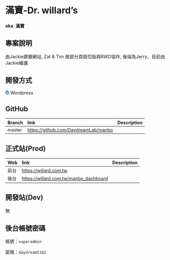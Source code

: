 # 滿寶-Dr. willard’s
#### aka. 滿寶


## 專案說明
由Jackie建置網站, Zat & Tim 做部分頁面切版與RWD協作, 後端為Jerry，目前由Jackie維護


## 開發方式
![wordpress](../assets/image/icon/wordpress.png) Wordpress


## GitHub
Branch            | link                                                                       | Description
:---------------- | :------------------------------------------------------------------------- | :---
master            | https://github.com/DaydreamLab/manbo                                       | 


## 正式站(Prod)
Web               | link                                                                       | Description
:---------------- | :------------------------------------------------------------------------- | :---
前台              | https://willard.com.tw                                                     |
後台              | https://willard.com.tw/manbo_dashboard                                     |


## 開發站(Dev)
無


## 後台帳號密碼

帳號：`superadmin`

密碼：`daydream5182`
